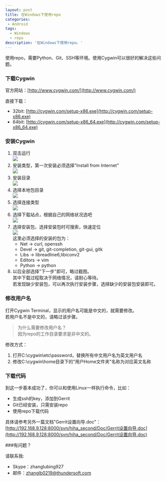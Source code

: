 ```yaml
---
layout: post
title: 在Windows下使用repo
categories:
 - Android
tags:
  - Windows
  - repo
description: '在Windows下使用repo。'
---
```


使用repo，需要Python、Git、SSH等环境。使用Cygwin可以很好的解决这些问题。

### 下载Cygwin

官方网站：[http://www.cygwin.com/](http://www.cygwin.com/)

直接下载：

+ 32bit: [http://cygwin.com/setup-x86.exe](http://cygwin.com/setup-x86.exe)
+ 64bit: [http://cygwin.com/setup-x86_64.exe](http://cygwin.com/setup-x86_64.exe)

### 安装Cygwin

1. 双击运行  
![][1]  
2. 安装类型，第一次安装必须选择"Install from Internet"  
![][2]  
3. 安装目录  
![][3]  
4. 选择本地包目录  
![][4]  
5. 选择连接类型  
![][5]  
6. 选择下载站点，根据自己的网络状况选吧  
![][6]  
7. 选择安装包，选择安装包时可搜索，快速定位  
![][7]  
这里必须选择的安装的包为：
    + Net -> curl, openssh
    + Devel -> git, git-completion, git-gui, gitk
    + Libs -> libreadline6,libiconv2
    + Editors -> vim
    + Python -> python
8. 以后全部选择"下一步"即可，略过截图。  
其中下载过程取决于网络情况，请耐心等待。  
若发现缺少安装包，可以再次执行安装步骤，选择缺少的安装包安装即可。

### 修改用户名

打开Cygwin Terminal，显示的用户名可能是中文的，就需要修改。  
若用户名不是中文的，请略过该步骤。

> 为什么需要修改用户名？  
> 因为repo的工作目录要求是非中文的。

修改方式：

1. 打开C:\cygwin\etc\password，替换所有中文用户名为英文用户名
2. 修改C:\cygwin\home目录下的"用户Home文件夹"名称为对应英文名称

### 下载代码

到这一步基本成功了，你可以和使用Linux一样执行命令，比如：

+ 生成ssh的key，添加到Gerrit
+ Git已经安装，只需安装repo
+ 使用repo下载代码

具体请参考另外一篇文档"Gerrit设置向导.doc"：  
[http://192.168.9.128:8000/svn/hiha_second/Doc/Gerrit设置向导.doc](http://192.168.9.128:8000/svn/hiha_second/Doc/Gerrit设置向导.doc)

###有问题？

请联系我:

+ Skype：zhanglubing927
+ 邮件：zhanglb0219@thundersoft.com

[1]: /uploads/2014-02-24/1.png
[2]: /uploads/2014-02-24/2.png
[3]: /uploads/2014-02-24/3.png
[4]: /uploads/2014-02-24/4.png
[5]: /uploads/2014-02-24/5.png
[6]: /uploads/2014-02-24/6.png
[7]: /uploads/2014-02-24/7.png